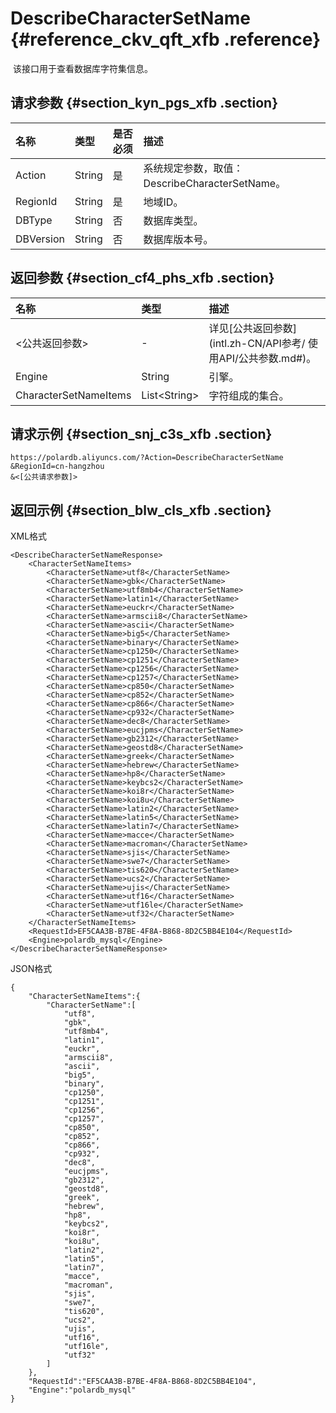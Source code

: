 # DescribeCharacterSetName {#reference_ckv_qft_xfb .reference}

 该接口用于查看数据库字符集信息。

## 请求参数 {#section_kyn_pgs_xfb .section}

|名称|类型|是否必须|描述|
|:-|:-|:---|:-|
|Action|String|是|系统规定参数，取值：DescribeCharacterSetName。|
|RegionId|String|是|地域ID。|
|DBType|String|否|数据库类型。|
|DBVersion|String|否|数据库版本号。|

## 返回参数 {#section_cf4_phs_xfb .section}

|名称|类型|描述|
|:-|:-|:-|
|<公共返回参数\>|-|详见[公共返回参数](intl.zh-CN/API参考/ 使用API/公共参数.md#)。|
|Engine|String|引擎。|
|CharacterSetNameItems|List<String\>|字符组成的集合。|

## 请求示例 {#section_snj_c3s_xfb .section}

```
https://polardb.aliyuncs.com/?Action=DescribeCharacterSetName
&RegionId=cn-hangzhou
&<[公共请求参数]>
```

## 返回示例 {#section_blw_cls_xfb .section}

XML格式

```
<DescribeCharacterSetNameResponse>  
	<CharacterSetNameItems>
		<CharacterSetName>utf8</CharacterSetName>
		<CharacterSetName>gbk</CharacterSetName>
		<CharacterSetName>utf8mb4</CharacterSetName>
		<CharacterSetName>latin1</CharacterSetName>
		<CharacterSetName>euckr</CharacterSetName>
		<CharacterSetName>armscii8</CharacterSetName>
		<CharacterSetName>ascii</CharacterSetName>
		<CharacterSetName>big5</CharacterSetName>
		<CharacterSetName>binary</CharacterSetName>
		<CharacterSetName>cp1250</CharacterSetName>
		<CharacterSetName>cp1251</CharacterSetName>
		<CharacterSetName>cp1256</CharacterSetName>
		<CharacterSetName>cp1257</CharacterSetName>
		<CharacterSetName>cp850</CharacterSetName>
		<CharacterSetName>cp852</CharacterSetName>
		<CharacterSetName>cp866</CharacterSetName>
		<CharacterSetName>cp932</CharacterSetName>
		<CharacterSetName>dec8</CharacterSetName>
		<CharacterSetName>eucjpms</CharacterSetName>
		<CharacterSetName>gb2312</CharacterSetName>
		<CharacterSetName>geostd8</CharacterSetName>
		<CharacterSetName>greek</CharacterSetName>
		<CharacterSetName>hebrew</CharacterSetName>
		<CharacterSetName>hp8</CharacterSetName>
		<CharacterSetName>keybcs2</CharacterSetName>
		<CharacterSetName>koi8r</CharacterSetName>
		<CharacterSetName>koi8u</CharacterSetName>
		<CharacterSetName>latin2</CharacterSetName>
		<CharacterSetName>latin5</CharacterSetName>
		<CharacterSetName>latin7</CharacterSetName>
		<CharacterSetName>macce</CharacterSetName>
		<CharacterSetName>macroman</CharacterSetName>
		<CharacterSetName>sjis</CharacterSetName>
		<CharacterSetName>swe7</CharacterSetName>
		<CharacterSetName>tis620</CharacterSetName>
		<CharacterSetName>ucs2</CharacterSetName>
		<CharacterSetName>ujis</CharacterSetName>
		<CharacterSetName>utf16</CharacterSetName>
		<CharacterSetName>utf16le</CharacterSetName>
		<CharacterSetName>utf32</CharacterSetName>
	</CharacterSetNameItems>
	<RequestId>EF5CAA3B-B7BE-4F8A-B868-8D2C5BB4E104</RequestId>
	<Engine>polardb_mysql</Engine>
</DescribeCharacterSetNameResponse>
```

JSON格式

```
{
    "CharacterSetNameItems":{
        "CharacterSetName":[
            "utf8",
            "gbk",
            "utf8mb4",
            "latin1",
            "euckr",
            "armscii8",
            "ascii",
            "big5",
            "binary",
            "cp1250",
            "cp1251",
            "cp1256",
            "cp1257",
            "cp850",
            "cp852",
            "cp866",
            "cp932",
            "dec8",
            "eucjpms",
            "gb2312",
            "geostd8",
            "greek",
            "hebrew",
            "hp8",
            "keybcs2",
            "koi8r",
            "koi8u",
            "latin2",
            "latin5",
            "latin7",
            "macce",
            "macroman",
            "sjis",
            "swe7",
            "tis620",
            "ucs2",
            "ujis",
            "utf16",
            "utf16le",
            "utf32"
        ]
    },
    "RequestId":"EF5CAA3B-B7BE-4F8A-B868-8D2C5BB4E104",
    "Engine":"polardb_mysql"
}
```


